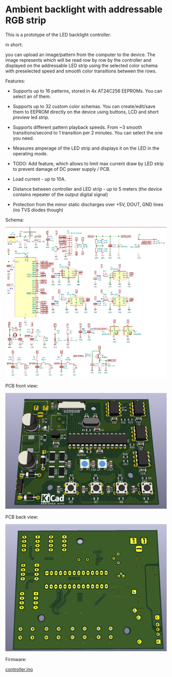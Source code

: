 # Ambient backlight with addressable RGB strip

This is a prototype of the LED backlight controller.

in short:

you can upload an image/pattern from the computer to the device. The image represents which will be read row by row by the controller and displayed on the addressable LED strip using the selected color schema with preselected speed and smooth color transitions between the rows.

Features:

- Supports up to 16 patterns, stored in 4x AT24C256 EEPROMs. You can select an of them.
- Supports up to 32 custom color schemas. You can create/edit/save them to EEPROM directly on the device using buttons, LCD and short *preview* led strip.
- Supports different pattern playback speeds. From ~3 smooth transitions/second to 1 transition per 2 minutes. You can select the one you need.
- Measures amperage of the LED strip and displays it on the LED in the operating mode. 
- TODO: Add feature, which allows to limit max current draw by LED strip to prevent damage of DC power supply / PCB.

- Load current - up to 10A.
- Distance between controller and LED strip - up to 5 meters (the device contains repeater of the output digital signal)
- Protection from the minor static discharges over +5V, DOUT, GND lines (no TVS diodes though)

Schema:

![alt text](https://github.com/RRomaNN/ambient-rgb-led/blob/main/readme/schema.png?raw=true)

PCB front view:

![alt text](https://github.com/RRomaNN/ambient-rgb-led/blob/main/readme/pcb_front.png?raw=true)

PCB back view:

![alt text](https://github.com/RRomaNN/ambient-rgb-led/blob/main/readme/pcb_back.png?raw=true)

Firmware:

[controller.ino](https://github.com/RRomaNN/ambient-rgb-led/blob/main/controller_c/controller.ino)



